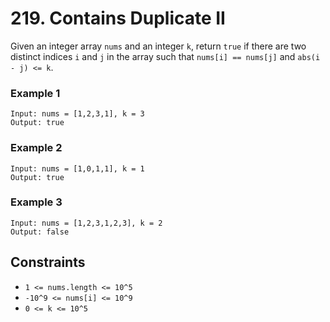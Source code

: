 # 219. Contains Duplicate II

Given an integer array `nums` and an integer `k`, return `true` 
if there are two distinct indices `i` and `j` in the array such 
that `nums[i] == nums[j]` and `abs(i - j) <= k`.

### Example 1
```
Input: nums = [1,2,3,1], k = 3
Output: true
```

### Example 2
```
Input: nums = [1,0,1,1], k = 1
Output: true
```

### Example 3
```
Input: nums = [1,2,3,1,2,3], k = 2
Output: false
```

## Constraints 
* `1 <= nums.length <= 10^5`
* `-10^9 <= nums[i] <= 10^9`
* `0 <= k <= 10^5`


